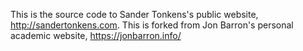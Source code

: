 This is the source code to Sander Tonkens's public website, http://sandertonkens.com. This is forked from Jon Barron's personal academic website, https://jonbarron.info/
